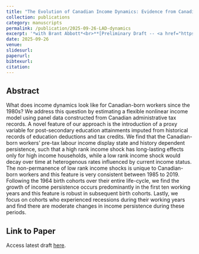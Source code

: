 ```yaml
---
title: "The Evolution of Canadian Income Dynamics: Evidence from Canadian Longitudinal Tax Records"
collection: publications
category: manuscripts
permalink: /publication/2025-09-26-LAD-dynamics
excerpt: '*with Brant Abbott*<br>**[Preliminary Draft -- <a href="https://shichen14.github.io/files/can_income_dynamics.pdf">Link to paper</a>]**<br />What does income dynamics look like for Canadian-born workers since the 1980s? We address this question by estimating a flexible nonlinear income model using panel data constructed from Canadian administrative tax records. A novel feature of our approach is the introduction of a proxy variable for post-secondary education attainments imputed from historical records of education deductions and tax credits.'
date: 2025-09-26
venue: 
slidesurl: 
paperurl:
bibtexurl:
citation:
---
```


## Abstract

What does income dynamics look like for Canadian-born workers since the 1980s? We address this question by estimating a flexible nonlinear income model using panel data constructed from Canadian administrative tax records. A novel feature of our approach is the introduction of a proxy variable for post-secondary education attainments imputed from historical records of education deductions and tax credits. We find that the Canadian-born workers’ pre-tax labour income display state and history dependent persistence, such that a high rank income shock has long-lasting effects only for high income households, while a low rank income shock would decay over time at heterogenous rates influenced by current income status. The non-permanence of low rank income shocks is unique to Canadian-born workers and this feature is very consistent between 1985 to 2019. Following the 1964 birth cohorts over their entire life-cycle, we find the growth of income persistence occurs predominantly in the first ten working years and this feature is robust in subsequent birth cohorts. Lastly, we focus on cohorts who experienced recessions during their working years and find there are moderate changes in income persistence during these periods.

## Link to Paper
Access latest draft <a href="https://shichen14.github.io/files/can_income_dynamics.pdf">here</a>.
